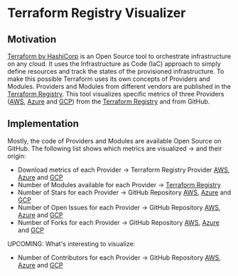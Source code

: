 # Terraform Registry Visualizer
## Motivation
[Terraform by HashiCorp][terraform_url] is an Open Source tool to orchestrate infrastructure on any cloud. It uses the Infrastructure as Code (IaC) approach to simply define resources and track the states of the provisioned infrastructure.
To make this possible Terraform uses its own concepts of Providers and Modules.
Providers and Modules from different vendors are published in the [Terraform Registry][terraform_registry_url].
This tool visualizes specific metrics of three Providers ([AWS][terraform_aws], [Azure][terraform_azure] and [GCP][terraform_gcp]) from the [Terraform Registry][terraform_registry_url] and from GitHub. 

## Implementation
Mostly, the code of Providers and Modules are available Open Source on GitHub.
The following list shows which metrics are visualized -> and their origin:
- Download metrics of each Provider -> Terraform Registry Provider [AWS][terraform_aws], [Azure][terraform_azure] and [GCP][terraform_gcp]
- Number of Modules available for each Provider -> [Terraform Registry][terraform_registry_url]
- Number of Stars for each Provider -> GitHub Repository [AWS][github_aws], [Azure][github_azure] and [GCP][github_gcp]
- Number of Open Issues for each Provider -> GitHub Repository [AWS][github_aws], [Azure][github_azure] and [GCP][github_gcp]
- Number of Forks for each Provider -> GitHub Repository [AWS][github_aws], [Azure][github_azure] and [GCP][github_gcp]

UPCOMING: What's interesting to visualize:
- Number of Contributors for each Provider -> GitHub Repository [AWS][github_aws], [Azure][github_azure] and [GCP][github_gcp]

<!-- Links -->
[terraform_url]: https://www.terraform.io/
[terraform_registry_url]: https://registry.terraform.io
[terraform_registry_api_docs]: https://www.terraform.io/registry/api-docs
[terraform_aws]: https://registry.terraform.io/providers/hashicorp/aws/latest
[terraform_azure]: https://registry.terraform.io/providers/hashicorp/azurerm/latest
[terraform_gcp]: https://registry.terraform.io/providers/hashicorp/google/latest
[github_aws]: https://github.com/hashicorp/terraform-provider-aws
[github_azure]: https://github.com/hashicorp/terraform-provider-azurerm
[github_gcp]: https://github.com/hashicorp/terraform-provider-google